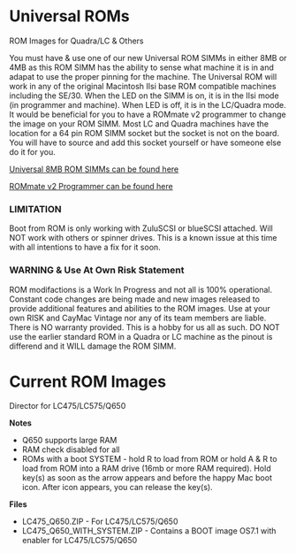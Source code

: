 # Universal ROMs
ROM Images for Quadra/LC &amp; Others

You must have & use one of our new Universal ROM SIMMs in either 8MB or 4MB as this ROM SIMM has the ability to sense what machine it is in and adapat to use the proper pinning for the machine. The Universal ROM will work in any of the original Macintosh IIsi base ROM compatible machines including the SE/30. When the LED on the SIMM is on, it is in the IIsi mode (in programmer and machine). When LED is off, it is in the LC/Quadra mode. It would be beneficial for you to have a ROMmate v2 programmer to change the image on your ROM SIMM. Most LC and Quadra machines have the location for a 64 pin ROM SIMM socket but the socket is not on the board. You will have to source and add this socket yourself or have someone else do it for you.

[Universal 8MB ROM SIMMs can be found here](https://ko-fi.com/s/2bee7a6f82)


[ROMmate v2 Programmer can be found here](https://ko-fi.com/s/d6e7e4494d)

### LIMITATION
Boot from ROM is only working with ZuluSCSI or blueSCSI attached. Will NOT work with others or spinner drives. This is a known issue at this time with all intentions to have a fix for it soon.

### **WARNING & Use At Own Risk Statement**
ROM modifactions is a Work In Progress and not all is 100% operational. Constant code changes are being made and new images released to provide additional features and abilities to the ROM images. Use at your own RISK and CayMac Vintage nor any of its team members are liable. There is NO warranty provided. This is a hobby for us all as such. DO NOT use the earlier standard ROM in a Quadra or LC machine as the pinout is differend and it WILL damage the ROM SIMM.

# Current ROM Images
Director for LC475/LC575/Q650

**Notes**
  - Q650 supports large RAM
  - RAM check disabled for all
  - ROMs with a boot SYSTEM - hold R to load from ROM or hold A & R to load from ROM into a RAM drive (16mb or more RAM required). Hold key(s) as soon as the arrow appears and before the happy Mac boot icon. After icon appears, you can release the key(s).

  **Files**
  - LC475_Q650.ZIP - For LC475/LC575/Q650
  - LC475_Q650_WITH_SYSTEM.ZIP - Contains a BOOT image OS7.1 with enabler for LC475/LC575/Q650
